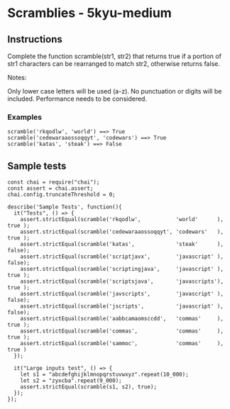 # Scramblies - 5kyu-medium

## Instructions

Complete the function scramble(str1, str2) that returns true if a portion of str1 characters can be rearranged to match str2, otherwise returns false.

Notes:

Only lower case letters will be used (a-z). No punctuation or digits will be included.
Performance needs to be considered.

### Examples

```
scramble('rkqodlw', 'world') ==> True
scramble('cedewaraaossoqqyt', 'codewars') ==> True
scramble('katas', 'steak') ==> False
```

## Sample tests

```
const chai = require("chai");
const assert = chai.assert;
chai.config.truncateThreshold = 0;

describe('Sample Tests', function(){
  it("Tests", () => {
    assert.strictEqual(scramble('rkqodlw',           'world'      ), true );
    assert.strictEqual(scramble('cedewaraaossoqqyt', 'codewars'   ), true );
    assert.strictEqual(scramble('katas',             'steak'      ), false);
    assert.strictEqual(scramble('scriptjavx',        'javascript' ), false);
    assert.strictEqual(scramble('scriptingjava',     'javascript' ), true );
    assert.strictEqual(scramble('scriptsjava',       'javascripts'), true );
    assert.strictEqual(scramble('javscripts',        'javascript' ), false);
    assert.strictEqual(scramble('jscripts',          'javascript' ), false);
    assert.strictEqual(scramble('aabbcamaomsccdd',   'commas'     ), true );
    assert.strictEqual(scramble('commas',            'commas'     ), true );
    assert.strictEqual(scramble('sammoc',            'commas'     ), true )
  });

  it("Large inputs test", () => {
    let s1 = "abcdefghijklmnopqrstuvwxyz".repeat(10_000);
    let s2 = "zyxcba".repeat(9_000);
    assert.strictEqual(scramble(s1, s2), true);
  });
});
```

